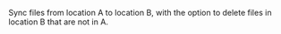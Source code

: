 Sync files from location A to location B, with the option to delete files in location B that are not in A.